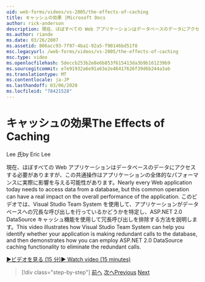 ```yaml
---
uid: web-forms/videos/vs-2005/the-effects-of-caching
title: キャッシュの効果 |Microsoft Docs
author: rick-anderson
description: 現在、ほぼすべての Web アプリケーションはデータベースのデータにアクセスする必要がありますが、この共通操作は、a...
ms.author: riande
ms.date: 03/26/2007
ms.assetid: 806acc93-7f97-4ba1-92a5-f90146bd51f8
msc.legacyurl: /web-forms/videos/vs-2005/the-effects-of-caching
msc.type: video
ms.openlocfilehash: 5deccb253b2e8e6b853f615413da3b9b161239b9
ms.sourcegitcommit: e7e91932a6e91a63e2e46417626f39d6b244a3ab
ms.translationtype: MT
ms.contentlocale: ja-JP
ms.lasthandoff: 03/06/2020
ms.locfileid: "78421528"
---
```

# <a name="the-effects-of-caching"></a><span data-ttu-id="c24c9-103">キャッシュの効果</span><span class="sxs-lookup"><span data-stu-id="c24c9-103">The Effects of Caching</span></span>

<span data-ttu-id="c24c9-104">Lee 氏</span><span class="sxs-lookup"><span data-stu-id="c24c9-104">by Eric Lee</span></span>

<span data-ttu-id="c24c9-105">現在、ほぼすべての Web アプリケーションはデータベースのデータにアクセスする必要がありますが、この共通操作はアプリケーションの全体的なパフォーマンスに実際に影響を与える可能性があります。</span><span class="sxs-lookup"><span data-stu-id="c24c9-105">Nearly every Web application today needs to access data from a database, but this common operation can have a real impact on the overall performance of the application.</span></span> <span data-ttu-id="c24c9-106">このビデオでは、Visual Studio Team System を使用して、アプリケーションがデータベースへの冗長な呼び出しを行っているかどうかを特定し、ASP.NET 2.0 DataSource キャッシュ機能を使用して冗長呼び出しを排除する方法を説明します。</span><span class="sxs-lookup"><span data-stu-id="c24c9-106">This video illustrates how Visual Studio Team System can help you identify whether your application is making redundant calls to the database, and then demonstrates how you can employ ASP.NET 2.0 DataSource caching functionality to eliminate the redundant calls.</span></span>

[<span data-ttu-id="c24c9-107">&#9654;ビデオを見る (15 分)</span><span class="sxs-lookup"><span data-stu-id="c24c9-107">&#9654; Watch video (15 minutes)</span></span>](https://channel9.msdn.com/Blogs/ASP-NET-Site-Videos/the-effects-of-caching)

> [!div class="step-by-step"]
> <span data-ttu-id="c24c9-108">[前へ](custom-extraction-rules-and-coded-web-tests.md)
> [次へ](using-the-load-test-agent.md)</span><span class="sxs-lookup"><span data-stu-id="c24c9-108">[Previous](custom-extraction-rules-and-coded-web-tests.md)
[Next](using-the-load-test-agent.md)</span></span>
